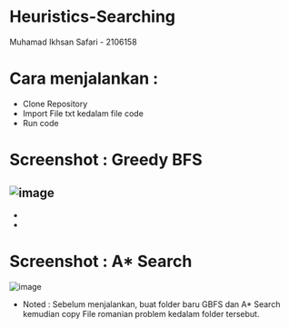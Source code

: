 # Heuristics-Searching
Muhamad Ikhsan Safari - 2106158


# Cara menjalankan :
- Clone Repository
- Import File txt kedalam file code
- Run code

# Screenshot : Greedy BFS
![image](https://user-images.githubusercontent.com/126890627/224544997-2ec1a401-3ef5-4f04-bf68-5dbe7c35cf21.png) 
-
-
-

# Screenshot : A* Search
![image](https://user-images.githubusercontent.com/126890627/224545230-2c0501e9-aca1-4b08-9e27-4e1bf8265c62.png)
- Noted : Sebelum menjalankan, buat folder baru GBFS dan A* Search kemudian copy File romanian problem kedalam folder tersebut.
